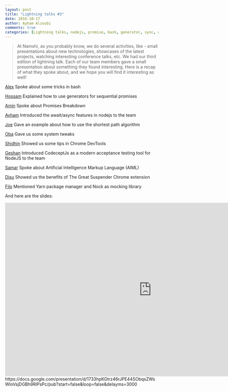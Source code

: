 ```yaml
---
layout: post
title: "Lightning talks #3"
date: 2016-10-17
author: Ayham Alzoubi
comments: true
categories: [Lightning talks, nodejs, promise, bash, generator, sync, await, breadth algorithm, dev tools, codecept, aiml, nock, yarn]
---
```


>At Namshi, as you probably know, we do several activities, like - small presentations about new technologies,
>showcases of the latest projects, watching interesting conference talks, etc.
>We had our third edition of lightning talk. Each of our team members gave a small presentation about something they found interesting.
>Here is a recap of what they spoke about, and we hope you will find it interesting as well!

<!-- more -->

[Alex](/team/#Alessandro%20Nadalin) Spoke about some tricks in bash

[Hossam](team/#Hossam%20Fares) Explained how to use generators for sequential promises

[Amin](team/#Mohamed%20Amin) Spoke about Promises Breakdown

[Ayham](team/#Ayham%20Alzoubi) Introduced the await/async features in nodejs to the team

[Joe](team/Joe%20Jean) Gave an example about how to use the shortest path algorithm

[Oba](team/#Oluwaseun%20Obajobi) Gave us some system tweaks

[Shidhin](team/#Shidhin%20CR) Showed us some tips in Chrome DevTools

[Geshan](team/#Geshan%20Manandhar) Introduced CodeceptJs as a modern acceptance testing tool for NodeJS to the team

[Samar]() Spoke about Artificial Intelligence Markup Language (AIML)

[Disu](team/#Adedamola%20Disu) Showed us the benefits of The Great Suspender Chrome extension 

[Filo](team/#filippo%20de%20santis) Mentioned Yarn package manager and Nock as mocking library

And here are the slides:

<iframe src="https://docs.google.com/presentation/d/1733hpKGtrz46rJPE44SObqsZWsWIoVsjDGBh9RlPsPc/embed?start=true&loop=false&delayms=3000" frameborder="0" width="960" height="569" allowfullscreen="true" mozallowfullscreen="true" webkitallowfullscreen="true"></iframe>
https://docs.google.com/presentation/d/1733hpKGtrz46rJPE44SObqsZWsWIoVsjDGBh9RlPsPc/pub?start=false&loop=false&delayms=3000
